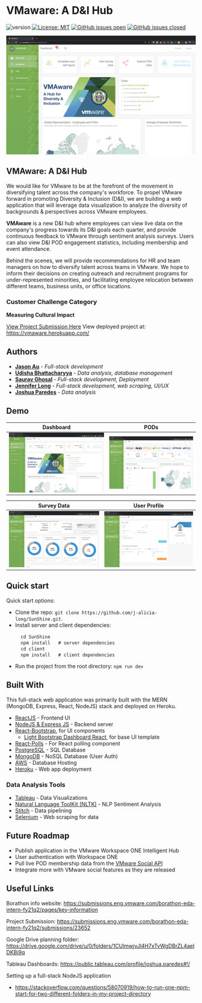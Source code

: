# VMaware: A D&I Hub

![version](https://img.shields.io/badge/version-1.0.0-blue.svg)
[![License: MIT](https://img.shields.io/badge/License-MIT-blue.svg)](https://opensource.org/licenses/MIT) [![GitHub issues open](https://img.shields.io/github/issues/j-alicia-long/SunShine.svg?maxAge=2592000)]() [![GitHub issues closed](https://img.shields.io/github/issues-closed-raw/j-alicia-long/SunShine.svg?maxAge=2592000)]()

![App Dashboard](/client/public/dashboard.png?raw=true "VMAware Data Hub Dashboard")

## VMAware: A D&I Hub
We would like for VMware to be at the forefront of the movement in diversifying talent across the company's workforce. To propel VMware forward in promoting Diversity & Inclusion (D&I), we are building a web application that will leverage data visualization to analyze the diversity of backgrounds & perspectives across VMware employees.

**VMAware** is a new D&I hub where employees can view live data on the company's progress towards its D&I goals each quarter, and provide continuous feedback to VMware through sentiment analysis surveys. Users can also view D&I POD engagement statistics, including membership and event attendance.

Behind the scenes, we will provide recommendations for HR and team managers on how to diversify talent across teams in VMware. We hope to inform their decisions on creating outreach and recruitment programs for under-represented minorities, and facilitating employee relocation between different teams, business units, or office locations.


### Customer Challenge Category
**Measuring Cultural Impact**

[View Project Submission Here](https://submissions.eng.vmware.com/borathon-eda-intern-fy21q2/submissions/23652)
View deployed project at: https://vmaware.herokuapp.com/


## Authors

* **[Jason Au](https://github.com/jau8)** - *Full-stack development*
* **[Udisha Bhattacharyya](https://github.com/udishab)** - *Data analysis, database management*
* **[Saurav Ghosal](https://github.com/sauravghosal)** - *Full-stack development, Deployment*
* **[Jennifer Long](https://github.com/j-alicia-long)** - *Full-stack development, web scraping, UI/UX*
* **[Joshua Paredes](https://github.com/jparedes30)** - *Data analysis*


## Demo

| Dashboard | PODs |
| --- | --- |
| [![Dashboard page](/client/public/dashboard.png?raw=true)]() | [![PODs page](/client/public/pods.png?raw=true)]() |

| Survey Data | User Profile |
| --- | --- |
| [![Survey Data page ](/client/public/survey-data.png?raw=true)]() | [![User Profile page](/client/public/profile.png?raw=true)]() |


## Quick start

Quick start options:

- Clone the repo: `git clone https://github.com/j-alicia-long/SunShine.git`.
- Install server and client dependencies:
  ```
    cd SunShine
    npm install   # server dependencies
    cd client
    npm install   # client dependencies
  ```
- Run the project from the root directory: `npm run dev`


## Built With
This full-stack web application was primarily built with the MERN (MongoDB, Express, React, NodeJS) stack and deployed on Heroku.

* [ReactJS](https://reactjs.org/) - Frontend UI
* [NodeJS & Express JS](https://expressjs.com/) - Backend server
* [React-Bootstrap](https://react-bootstrap.github.io/), for UI components
  - [Light Bootstrap Dashboard React](https://demos.creative-tim.com/light-bootstrap-dashboard-react/#/?ref=lbdr-readme), for base UI template
* [React-Polls](https://www.npmjs.com/package/react-polls/v/1.1.0) - For React polling component
* [PostgreSQL](https://www.postgresql.org/) - SQL Database
* [MongoDB](https://www.mongodb.com/) - NoSQL Database (User Auth)
* [AWS](https://aws.amazon.com/products/databases/) - Database Hosting
* [Heroku](https://heroku.com/) - Web app deployment

### Data Analysis Tools
* [Tableau](https://www.tableau.com/) - Data Visualizations
* [Natural Language ToolKit (NLTK)](https://www.nltk.org/) - NLP Sentiment Analysis
* [Stitch](https://www.stitchdata.com/) - Data pipelining
* [Selenium](https://www.selenium.dev/) - Web scraping for data


## Future Roadmap
* Publish application in the VMware Workspace ONE Intelligent Hub
* User authentication with Workspace ONE
* Pull live POD membership data from the [VMware Social API](https://social.vmware.com/api-docs)
* Integrate more with VMware social features as they are released


## Useful Links

Borathon info website: https://submissions.eng.vmware.com/borathon-eda-intern-fy21q2/pages/key-information

Project Submission: https://submissions.eng.vmware.com/borathon-eda-intern-fy21q2/submissions/23652

Google Drive planning folder: https://drive.google.com/drive/u/0/folders/1CUlmwjvJl4H7xTvWgDBrZL4aeIDKBj9q

Tableau Dashboards: https://public.tableau.com/profile/joshua.paredes#!/

Setting up a full-stack NodeJS application
- https://stackoverflow.com/questions/58070919/how-to-run-one-npm-start-for-two-different-folders-in-my-project-directory

